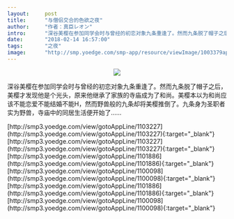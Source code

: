 ```yaml
---
layout:     post
title:      "与僧侣交合的色欲之夜"
author:     "作者：真臣レオン"
intro:      "深谷美樱在参加同学会时与曾经的初恋对象九条重逢了。然而九条脱了帽子之后，美樱才发现他是个光头，原来他继承了家族的寺庙成为了和尚。美樱本以为和尚应该不能恋爱不能结婚不能H，然而野兽般的九条却将美樱推倒了。九条身为圣职者实为野兽，寺庙中的同居生活便开始了……"
date:       "2018-02-14 16:57:00"
tags:       "之夜"
image:      "http://smp.yoedge.com/smp-app/resource/viewImage/1003379appline.png"
---
```

<div style="text-align: center">
<p><img src="http://smp.yoedge.com/smp-app/resource/viewImage/1003379appline.png"/></p>
</div>
<p class="post-meta">
<span>深谷美樱在参加同学会时与曾经的初恋对象九条重逢了。然而九条脱了帽子之后，美樱才发现他是个光头，原来他继承了家族的寺庙成为了和尚。美樱本以为和尚应该不能恋爱不能结婚不能H，然而野兽般的九条却将美樱推倒了。九条身为圣职者实为野兽，寺庙中的同居生活便开始了……</span>
</p>
[http://smp3.yoedge.com/view/gotoAppLine/1103227](http://smp3.yoedge.com/view/gotoAppLine/1103227){:target="_blank"}
[http://smp3.yoedge.com/view/gotoAppLine/1103227](http://smp3.yoedge.com/view/gotoAppLine/1103227){:target="_blank"}
[http://smp3.yoedge.com/view/gotoAppLine/1101886](http://smp3.yoedge.com/view/gotoAppLine/1101886){:target="_blank"}
[http://smp3.yoedge.com/view/gotoAppLine/1100098](http://smp3.yoedge.com/view/gotoAppLine/1100098){:target="_blank"}
[http://smp3.yoedge.com/view/gotoAppLine/1101886](http://smp3.yoedge.com/view/gotoAppLine/1101886){:target="_blank"}
[http://smp3.yoedge.com/view/gotoAppLine/1100098](http://smp3.yoedge.com/view/gotoAppLine/1100098){:target="_blank"}


